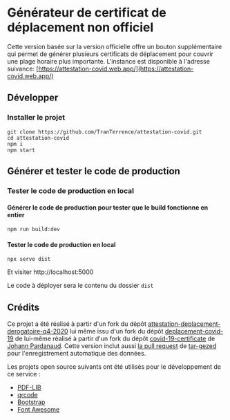 # Générateur de certificat de déplacement non officiel
Cette version basée sur la version officielle offre un bouton supplémentaire qui permet de générer plusieurs certificats de déplacement pour couvrir une plage horaire plus importante. 
L'instance est disponible à l'adresse suivance: [https://attestation-covid.web.app/](https://attestation-covid.web.app/)

## Développer

### Installer le projet

```console
git clone https://github.com/TranTerrence/attestation-covid.git
cd attestation-covid
npm i
npm start
```

## Générer et tester le code de production

### Tester le code de production en local

#### Générer le code de production pour tester que le build fonctionne en entier

```console
npm run build:dev
```

#### Tester le code de production en local

```console
npx serve dist
```

Et visiter http://localhost:5000

Le code à déployer sera le contenu du dossier `dist`

## Crédits

Ce projet a été réalisé à partir d'un fork du dépôt [attestation-deplacement-derogatoire-q4-2020](https://github.com/LAB-MI/attestation-deplacement-derogatoire-q4-2020.git) lui même issu d'un fork du dépôt [deplacement-covid-19](https://github.com/nesk/deplacement-covid-19) de lui-même réalisé à partir d'un fork du dépôt [covid-19-certificate](https://github.com/nesk/covid-19-certificate) de [Johann Pardanaud](https://github.com/nesk).
Cette version inclut aussi [la pull request](https://github.com/LAB-MI/attestation-deplacement-derogatoire-q4-2020/pull/58) de [tar-gezed](https://github.com/tar-gezed) pour l'enregistrement automatique des données.

Les projets open source suivants ont été utilisés pour le développement de ce
service :

- [PDF-LIB](https://pdf-lib.js.org/)
- [qrcode](https://github.com/soldair/node-qrcode)
- [Bootstrap](https://getbootstrap.com/)
- [Font Awesome](https://fontawesome.com/license)
